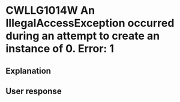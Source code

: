# CWLLG1014W An IllegalAccessException occurred during an attempt to create an instance of 0.  Error: 1

## Explanation

## User response